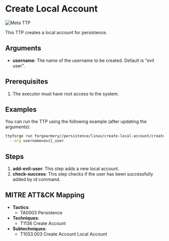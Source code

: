 # Create Local Account

![Meta TTP](https://img.shields.io/badge/Meta_TTP-blue)

This TTP creates a local account for persistence.

## Arguments

- **username**: The name of the username to be created. Default is "evil user".

## Prerequisites

1. The executor must have root access to the system.

## Examples

You can run the TTP using the following example (after updating the arguments):
```bash
ttpforge run forgearmory//persistence/linux/create-local-account/create-local-account \
  --arg username=evil_user
```

## Steps

1. **add-evil-user**: This step adds a new local account.
3. **check-success**: This step checks if the user has been successfully added by id command.

## MITRE ATT&CK Mapping

- **Tactics**:
   - TA0003 Persistence
- **Techniques**:
   - T1136 Create Account
- **Subtechniques**:
   - T1053.003 Create Account Local Account
